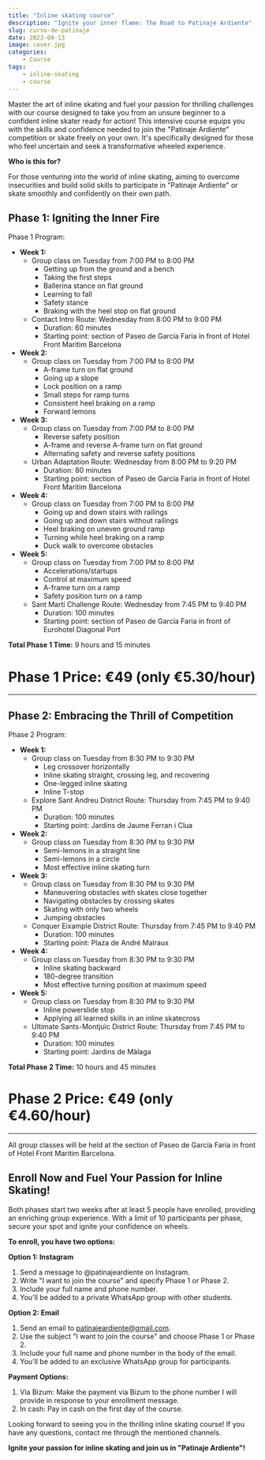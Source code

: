 ```yaml
---
title: "Inline skating course"
description: "Ignite your inner flame: The Road to Patinaje Ardiente"
slug: curso-de-patinaje
date: 2023-08-13
image: cover.jpg
categories:
    - Course
tags:
    - inline-skating
    - course
---
```

Master the art of inline skating and fuel your passion for thrilling challenges with our course designed to take you from an unsure beginner to a confident inline skater ready for action! This intensive course equips you with the skills and confidence needed to join the "Patinaje Ardiente" competition or skate freely on your own. It's specifically designed for those who feel uncertain and seek a transformative wheeled experience.

**Who is this for?** 

For those venturing into the world of inline skating, aiming to overcome insecurities and build solid skills to participate in "Patinaje Ardiente" or skate smoothly and confidently on their own path.

## Phase 1: Igniting the Inner Fire
Phase 1 Program:

- **Week 1:**
  - Group class on Tuesday from 7:00 PM to 8:00 PM
    - Getting up from the ground and a bench
    - Taking the first steps
    - Ballerina stance on flat ground
    - Learning to fall
    - Safety stance
    - Braking with the heel stop on flat ground
  - Contact Intro Route: Wednesday from 8:00 PM to 9:00 PM 
    - Duration: 60 minutes 
    - Starting point: section of Paseo de García Faria in front of Hotel Front Maritim Barcelona
- **Week 2:**
  - Group class on Tuesday from 7:00 PM to 8:00 PM
    - A-frame turn on flat ground
    - Going up a slope
    - Lock position on a ramp
    - Small steps for ramp turns
    - Consistent heel braking on a ramp
    - Forward lemons
- **Week 3:**
  - Group class on Tuesday from 7:00 PM to 8:00 PM
    - Reverse safety position
    - A-frame and reverse A-frame turn on flat ground
    - Alternating safety and reverse safety positions
  - Urban Adaptation Route: Wednesday from 8:00 PM to 9:20 PM  
    - Duration: 80 minutes 
    - Starting point: section of Paseo de García Faria in front of Hotel Front Maritim Barcelona
- **Week 4:**
  - Group class on Tuesday from 7:00 PM to 8:00 PM
    - Going up and down stairs with railings
    - Going up and down stairs without railings
    - Heel braking on uneven ground ramp
    - Turning while heel braking on a ramp
    - Duck walk to overcome obstacles
- **Week 5:**
  - Group class on Tuesday from 7:00 PM to 8:00 PM
    - Accelerations/startups
    - Control at maximum speed
    - A-frame turn on a ramp
    - Safety position turn on a ramp
  - Sant Martí Challenge Route: Wednesday from 7:45 PM to 9:40 PM 
    - Duration: 100 minutes 
    - Starting point: section of Paseo de García Faria in front of Eurohotel Diagonal Port

**Total Phase 1 Time:** 9 hours and 15 minutes

# Phase 1 Price: €49 (only €5.30/hour)
---
## Phase 2: Embracing the Thrill of Competition
Phase 2 Program:

- **Week 1:**
  - Group class on Tuesday from 8:30 PM to 9:30 PM
    - Leg crossover horizontally
    - Inline skating straight, crossing leg, and recovering
    - One-legged inline skating
    - Inline T-stop
  - Explore Sant Andreu District Route: Thursday from 7:45 PM to 9:40 PM 
    - Duration: 100 minutes 
    - Starting point: Jardins de Jaume Ferran i Clua
- **Week 2:**
  - Group class on Tuesday from 8:30 PM to 9:30 PM
    - Semi-lemons in a straight line
    - Semi-lemons in a circle
    - Most effective inline skating turn
- **Week 3:**
  - Group class on Tuesday from 8:30 PM to 9:30 PM
    - Maneuvering obstacles with skates close together
    - Navigating obstacles by crossing skates
    - Skating with only two wheels
    - Jumping obstacles
  - Conquer Eixample District Route: Thursday from 7:45 PM to 9:40 PM 
    - Duration: 100 minutes 
    - Starting point: Plaza de André Malraux
- **Week 4:**
  - Group class on Tuesday from 8:30 PM to 9:30 PM
    - Inline skating backward
    - 180-degree transition
    - Most effective turning position at maximum speed
- **Week 5:**
  - Group class on Tuesday from 8:30 PM to 9:30 PM
    - Inline powerslide stop
    - Applying all learned skills in an inline skatecross
  - Ultimate Sants-Montjuïc District Route: Thursday from 7:45 PM to 9:40 PM 
    - Duration: 100 minutes 
    - Starting point: Jardins de Màlaga

**Total Phase 2 Time:** 10 hours and 45 minutes 

# Phase 2 Price: €49 (only €4.60/hour)

--- 

All group classes will be held at the section of Paseo de García Faria in front of Hotel Front Maritim Barcelona.

## Enroll Now and Fuel Your Passion for Inline Skating!

Both phases start two weeks after at least 5 people have enrolled, providing an enriching group experience. With a limit of 10 participants per phase, secure your spot and ignite your confidence on wheels. 

**To enroll, you have two options:**

**Option 1: Instagram**

1. Send a message to @patinajeardiente on Instagram.
1. Write "I want to join the course" and specify Phase 1 or Phase 2.
1. Include your full name and phone number.
1. You'll be added to a private WhatsApp group with other students.

**Option 2: Email**

1. Send an email to <patinajeardiente@gmail.com>.
1. Use the subject "I want to join the course" and choose Phase 1 or Phase 2.
1. Include your full name and phone number in the body of the email.
1. You'll be added to an exclusive WhatsApp group for participants. 

**Payment Options:**

1. Via Bizum: Make the payment via Bizum to the phone number I will provide in response to your enrollment message.
1. In cash: Pay in cash on the first day of the course.

Looking forward to seeing you in the thrilling inline skating course! If you have any questions, contact me through the mentioned channels. 

**Ignite your passion for inline skating and join us in "Patinaje Ardiente"!**